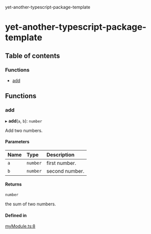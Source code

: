 yet-another-typescript-package-template

# yet-another-typescript-package-template

## Table of contents

### Functions

- [add](README.md#add)

## Functions

### add

▸ **add**(`a`, `b`): `number`

Add two numbers.

#### Parameters

| Name | Type | Description |
| :------ | :------ | :------ |
| `a` | `number` | first number. |
| `b` | `number` | second number. |

#### Returns

`number`

the sum of two numbers.

#### Defined in

[myModule.ts:8](https://github.com/mxxii/yet-another-typescript-package-template/blob/cb31091/src/myModule.ts#L8)

